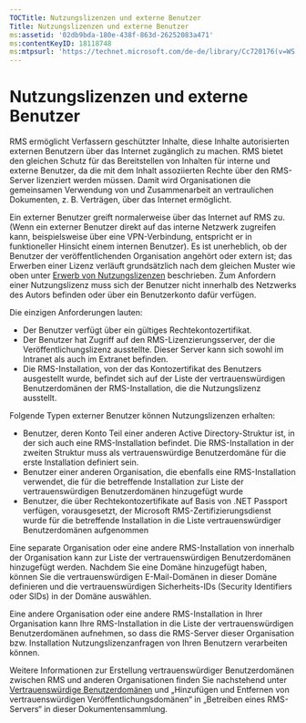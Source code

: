 ```yaml
---
TOCTitle: Nutzungslizenzen und externe Benutzer
Title: Nutzungslizenzen und externe Benutzer
ms:assetid: '02db9bda-180e-438f-863d-26252083a471'
ms:contentKeyID: 18118748
ms:mtpsurl: 'https://technet.microsoft.com/de-de/library/Cc720176(v=WS.10)'
---
```


Nutzungslizenzen und externe Benutzer
=====================================

RMS ermöglicht Verfassern geschützter Inhalte, diese Inhalte autorisierten externen Benutzern über das Internet zugänglich zu machen. RMS bietet den gleichen Schutz für das Bereitstellen von Inhalten für interne und externe Benutzer, da die mit dem Inhalt assoziierten Rechte über den RMS-Server lizenziert werden müssen. Damit wird Organisationen die gemeinsamen Verwendung von und Zusammenarbeit an vertraulichen Dokumenten, z. B. Verträgen, über das Internet ermöglicht.

Ein externer Benutzer greift normalerweise über das Internet auf RMS zu. (Wenn ein externer Benutzer direkt auf das interne Netzwerk zugreifen kann, beispielsweise über eine VPN-Verbindung, entspricht er in funktioneller Hinsicht einem internen Benutzer). Es ist unerheblich, ob der Benutzer der veröffentlichenden Organisation angehört oder extern ist; das Erwerben einer Lizenz verläuft grundsätzlich nach dem gleichen Muster wie oben unter [Erwerb von Nutzungslizenzen](https://technet.microsoft.com/0b6cde34-418a-4dee-9d27-b65b93b535ac) beschrieben. Zum Anfordern einer Nutzungslizenz muss sich der Benutzer nicht innerhalb des Netzwerks des Autors befinden oder über ein Benutzerkonto dafür verfügen.

Die einzigen Anforderungen lauten:

-   Der Benutzer verfügt über ein gültiges Rechtekontozertifikat.
-   Der Benutzer hat Zugriff auf den RMS-Lizenzierungsserver, der die Veröffentlichungslizenz ausstellte. Dieser Server kann sich sowohl im Intranet als auch im Extranet befinden.
-   Die RMS-Installation, von der das Kontozertifikat des Benutzers ausgestellt wurde, befindet sich auf der Liste der vertrauenswürdigen Benutzerdomänen der RMS-Installation, die die Nutzungslizenz ausstellt.

Folgende Typen externer Benutzer können Nutzungslizenzen erhalten:

-   Benutzer, deren Konto Teil einer anderen Active Directory-Struktur ist, in der sich auch eine RMS-Installation befindet. Die RMS-Installation in der zweiten Struktur muss als vertrauenswürdige Benutzerdomäne für die erste Installation definiert sein.
-   Benutzer einer anderen Organisation, die ebenfalls eine RMS-Installation verwendet, die für die betreffende Installation zur Liste der vertrauenswürdigen Benutzerdomänen hinzugefügt wurde
-   Benutzer, die über Rechtekontozertifikate auf Basis von .NET Passport verfügen, vorausgesetzt, der Microsoft RMS-Zertifizierungsdienst wurde für die betreffende Installation in die Liste vertrauenswürdiger Benutzerdomänen aufgenommen

Eine separate Organisation oder eine andere RMS-Installation von innerhalb der Organisation kann zur Liste der vertrauenswürdigen Benutzerdomänen hinzugefügt werden. Nachdem Sie eine Domäne hinzugefügt haben, können Sie die vertrauenswürdigen E-Mail-Domänen in dieser Domäne definieren und die vertrauenswürdigen Sicherheits-IDs (Security Identifiers oder SIDs) in der Domäne auswählen.

Eine andere Organisation oder eine andere RMS-Installation in Ihrer Organisation kann Ihre RMS-Installation in die Liste der vertrauenswürdigen Benutzerdomänen aufnehmen, so dass die RMS-Server dieser Organisation bzw. Installation Nutzungslizenzanfragen von Ihren Benutzern verarbeiten können.

Weitere Informationen zur Erstellung vertrauenswürdiger Benutzerdomänen zwischen RMS und anderen Organisationen finden Sie nachstehend unter [Vertrauenswürdige Benutzerdomänen](https://technet.microsoft.com/a09b883f-f455-4c46-a4fd-d37b689e1d24) und „Hinzufügen und Entfernen von vertrauenswürdigen Veröffentlichungsdomänen“ in „Betreiben eines RMS-Servers“ in dieser Dokumentensammlung.